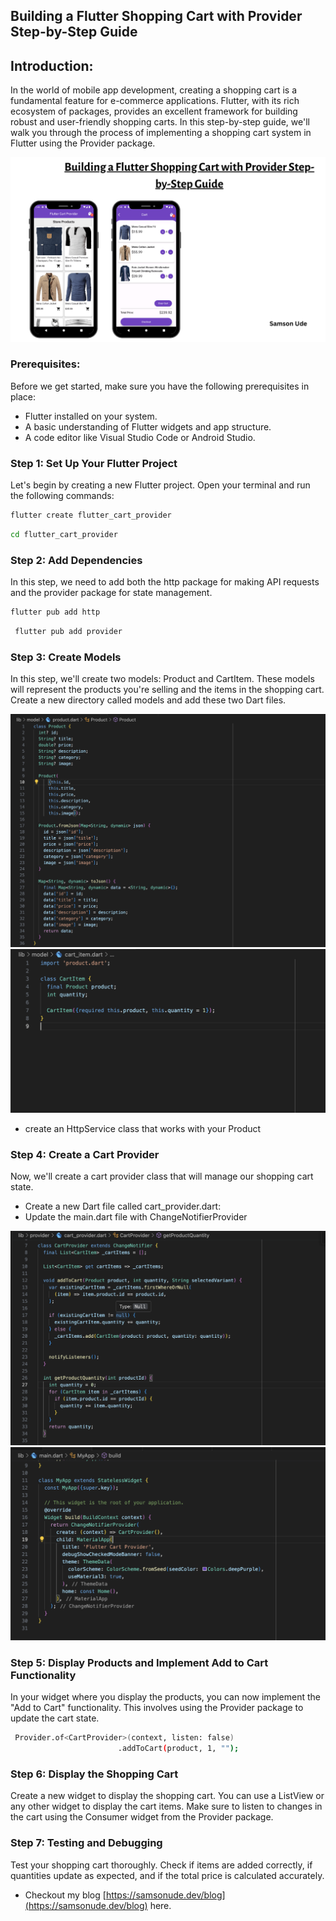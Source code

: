## Building a Flutter Shopping Cart with Provider Step-by-Step Guide

## Introduction:

In the world of mobile app development, creating a shopping cart is a fundamental feature for e-commerce applications. Flutter, with its rich ecosystem of packages, provides an excellent framework for building robust and user-friendly shopping carts. In this step-by-step guide, we'll walk you through the process of implementing a shopping cart system in Flutter using the Provider package.

<img src="screenshots/header1.png" alt="header1" />

### Prerequisites:

Before we get started, make sure you have the following prerequisites in place:

- Flutter installed on your system.
- A basic understanding of Flutter widgets and app structure.
- A code editor like Visual Studio Code or Android Studio.

### Step 1: Set Up Your Flutter Project

Let's begin by creating a new Flutter project. Open your terminal and run the following commands:

```bash
flutter create flutter_cart_provider
```

```bash
cd flutter_cart_provider
```

### Step 2: Add Dependencies

In this step, we need to add both the http package for making API requests and the provider package for state management.

```bash
flutter pub add http
```

```bash
 flutter pub add provider
```

### Step 3: Create Models

In this step, we'll create two models: Product and CartItem. These models will represent the products you're selling and the items in the shopping cart. Create a new directory called models and add these two Dart files.

<img src="screenshots/product.png" alt="product" />
<img src="screenshots/cartitem.png" alt="cartitem" />

- create an HttpService class that works with your Product

### Step 4: Create a Cart Provider

Now, we'll create a cart provider class that will manage our shopping cart state.

- Create a new Dart file called cart_provider.dart:
- Update the main.dart file with ChangeNotifierProvider

<img src="screenshots/cartprovider.png" alt="cartprovider" />
<img src="screenshots/contentprovider.png" alt="contentprovider" />

### Step 5: Display Products and Implement Add to Cart Functionality

In your widget where you display the products, you can now implement the "Add to Cart" functionality. This involves using the Provider package to update the cart state.

```bash
 Provider.of<CartProvider>(context, listen: false)
                        .addToCart(product, 1, "");
```

### Step 6: Display the Shopping Cart

Create a new widget to display the shopping cart. You can use a ListView or any other widget to display the cart items. Make sure to listen to changes in the cart using the Consumer widget from the Provider package.

### Step 7: Testing and Debugging

Test your shopping cart thoroughly. Check if items are added correctly, if quantities update as expected, and if the total price is calculated accurately.

- Checkout my blog [https://samsonude.dev/blog](https://samsonude.dev/blog) here.
